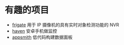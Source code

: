 # 有趣的项目

- [frigate](https://github.com/blakeblackshear/frigate) 用于 IP 摄像机的具有实时对象检测功能的 NVR
- [haven](https://github.com/guardianproject/haven) 安卓手机做监控
- [appsmith](https://github.com/appsmithorg/appsmith) 低代码构建数据面板